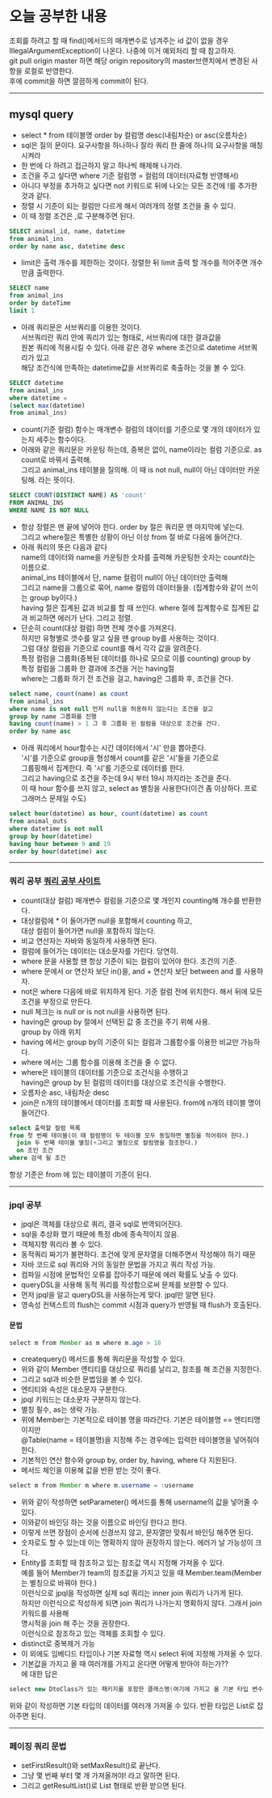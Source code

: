 # 오늘 공부한 내용
조회를 하려고 할 때 find()메서드의 매개변수로 넘겨주는 id 값이 없을 경우        
IllegalArgumentException이 나온다. 나중에 이거 예외처리 할 때 참고하자.              
git pull origin master 하면 해당 origin repository의 master브랜치에서 변경된 사항을 로컬로 반영한다.      
후에 commit을 하면 깔끔하게 commit이 된다.      
***
## mysql query  
* select * from 테이블명 order by 컬럼명 desc(내림차순) or asc(오름차순)       
* sql은 질의 문이다. 요구사항을 하나하나 잘라 쿼리 한 줄에 하나의 요구사항을 매칭 시켜라      
*  한 번에 다 하려고 접근하지 말고 하나씩 해제해 나가라.      
*  조건을 주고 싶다면 where 기준 컬럼명 = 컬럼의 데이터(자료형 반영해서)        
*  아니다 부정을 추가하고 싶다면 not 키워드로 뒤에 나오는 모든 조건에 !를 추가한 것과 같다.         
*  정렬 시 기준이 되는 컬럼만 다르게 해서 여러개의 정렬 조건을 줄 수 있다.       
*  이 때 정렬 조건은 ,로 구분해주면 된다.      
```sql    
SELECT animal_id, name, datetime
from animal_ins
order by name asc, datetime desc
```     
* limit은 출력 개수를 제한하는 것이다. 정렬한 뒤 limit 출력 할 개수를 적어주면 개수 만큼 출력한다.        
```sql    
SELECT name 
from animal_ins
order by dateTime
limit 1
```    
* 아래 쿼리문은 서브쿼리를 이용한 것이다.        
서브쿼리란 쿼리 안에 쿼리가 있는 형태로, 서브쿼리에 대한 결과값을           
원본 쿼리에 적용시킬 수 있다. 아래 같은 경우 where 조건으로 datetime 서브쿼리가 있고      
해당 조건식에 만족하는 datetime값을 서브쿼리로 축출하는 것을 볼 수 있다.      
```sql
SELECT datetime
from animal_ins
where datetime = 
(select max(datetime)
from animal_ins)
```   
* count(기준 컬럼) 함수는 매개변수 컬럼의 데이터를 기준으로 몇 개의 데이터가 있는지 세주는 함수이다.      
* 아래와 같은 쿼리문은 카운팅 하는데, 중복은 없이, name이라는 컬럼 기준으로. as count로 바꿔서 출력해.      
그리고 animal_ins 테이블을 질의해. 이 때 is not null, null이 아닌 데이터만 카운팅해. 라는 뜻이다.      
```sql
SELECT COUNT(DISTINCT NAME) AS 'count'
FROM ANIMAL_INS
WHERE NAME IS NOT NULL
```    
* 항상 정렬은 맨 끝에 넣어야 한다. order by 절은 쿼리문 맨 마지막에 넣는다.      
그리고 where절은 특별한 상황이 아닌 이상 from 절 바로 다음에 들어간다.     
* 아래 쿼리의 뜻은 다음과 같다       
name의 데이터와 name을 카운팅한 숫자를 출력해 카운팅한 숫자는 count라는 이름으로.     
animal_ins 테이블에서 단, name 컬럼이 null이 아닌 데이터만 출력해      
그리고 name을 그룹으로 묶어, name 컬럼의 데이터들을. (집계함수와 같이 쓰이는 group by이다.)     
having 절은 집계된 값과 비교를 할 때 쓰인다. where 절에 집계함수로 집계된 값과 비교하면 에러가 난다. 그리고 정렬.        
* 단순히 count(대상 컬럼) 하면 전체 갯수를 가져온다.       
하지만 유형별로 갯수를 알고 싶을 땐 group by를 사용하는 것이다.      
그럼 대상 컬럼을 기준으로 count를 해서 각각 값을 알려준다.       
특정 컬럼을 그룹화(중복된 데이터를 하나로 모으로 이를 counting) group by    
특정 컬럼을 그룹화 한 결과에 조건을 거는 having절      
where는 그룹화 하기 전 조건을 걸고, having은 그룹화 후, 조건을 건다.     
```sql
select name, count(name) as count
from animal_ins
where name is not null 먼저 null을 허용하지 않는다는 조건을 걸고
group by name 그룹화를 진행
having count(name) > 1 그 후 그룹화 된 컬럼을 대상으로 조건을 건다.
order by name asc
```    
* 아래 쿼리에서 hour함수는 시간 데이터에서 '시' 만을 뽑아준다.       
'시'를 기준으로 group을 형성해서 count를 같은 '시'들을 기준으로       
그룹핑해서 집계한다. 즉 '시'를 기준으로 데이터를 한다.         
그리고 having으로 조건을 주는데 9시 부터 19시 까지라는 조건을 준다.       
이 때 hour 함수를 쓰지 않고, select as 별칭을 사용한다(이건 좀 이상하다. 프로그래머스 문제일 수도)     
```sql
select hour(datetime) as hour, count(datetime) as count
from animal_outs
where datetime is not null
group by hour(datetime)
having hour between 9 and 19
order by hour(datetime) asc
```
***
### 쿼리 공부 [쿼리 공부 사이트](http://java-school.net/jdbc/SQL-SELECT-Statement)      
* count(대상 컬럼) 매개변수 컬럼을 기준으로 몇 개인지 counting해 개수를 반환한다.      
* 대상컬럼에 * 이 들어가면 null을 포함해서 counting 하고,       
대상 컬럼이 들어가면 null을 포함하지 않는다.      
* 비교 연산자는 자바와 동일하게 사용하면 된다.       
* 컬럼에 들어가는 데이터는 대소문자를 가린다. 당연히.     
* where 문을 사용할 땐 항상 기준이 되는 컬럼이 있어야 한다. 조건의 기준.      
* where 문에서 or 연산자 보단 in()을, and + 연산자 보단 between and 를 사용하자.       
* not은 where 다음에 바로 위치하게 된다. 기준 컬럼 전에 위치한다. 해서 뒤에 모든 조건을 부정으로 만든다.      
* null 체크는 is null or is not null을 사용하면 된다.     
* having은 group by 절에서 선택된 값 중 조건을 주기 위해 사용.     
group by 아래 위치    
* having 에서는 group by의 기준이 되는 컬럼과 그룹함수를 이용한 비교만 가능하다.     
* where 에서는 그룹 함수를 이용해 조건을 줄 수 없다.      
* where은 테이블의 데이터를 기준으로 조건식을 수행하고        
having은 group by 된 컬럼의 데이터를 대상으로 조건식을 수행한다.      
* 오름차순 asc, 내림차순 desc      
* join은 n개의 테이블에서 데이터를 조회할 때 사용된다. from에 n개의 테이블 명이 들어간다.      
```sql  
select 출력할 컬럼 목록
from 첫 번째 테이블(이 때 컬럼명이 두 테이블 모두 동일하면 별칭을 적어줘야 한다.)
  join 두 번째 테이블 별칭(+그리고 별칭으로 컬럼명을 참조한다.)
  on 조인 조건
where 검색 될 조건
```
항상 기준은 from 에 있는 테이블이 기준이 된다.    
***
### jpql 공부    
* jpql은 객체를 대상으로 쿼리, 결국 sql로 번역되어진다.     
* sql을 추상화 했기 때문에 특정 db에 종속적이지 않음.      
* 객체지향 쿼리라 볼 수 있다.     
* 동적쿼리 짜기가 불편하다. 조건에 맞게 문자열을 더해주면서 작성해야 하기 때문      
* 자바 코드로 sql 쿼리와 거의 동일한 문법을 가지고 쿼리 작성 가능.     
* 컴파일 시점에 문법적인 오류를 잡아주기 때문에 에러 확률도 낮출 수 있다.      
* queryDSL을 사용해 동적 쿼리를 작성함으로써 문제를 보완할 수 있다.     
* 먼저 jpql을 알고 queryDSL을 사용하는게 맞다. jpql만 알면 된다.     
* 영속성 컨텍스트의 flush는 commit 시점과 query가 반영될 때 flush가 호출된다.    
#### 문법
```java
select m from Member as m where m.age > 18
```     
* createquery() 메서드를 통해 쿼리문을 작성할 수 있다.     
* 위와 같이 Member 엔티티를 대상으로 쿼리를 날리고, 참조를 해 조건을 지정한다.      
* 그리고 sql과 비슷한 문법임을 볼 수 있다.       
* 엔티티와 속성은 대소문자 구분한다.      
* jpql 키워드는 대소문자 구분하지 않는다.       
* 별칭 필수, as는 생략 가능.      
* 위에 Member는 기본적으로 테이블 명을 따라간다. 기본은 테이블명 == 엔티티명이지만     
@Table(name = 테이블명)을 지정해 주는 경우에는 입력한 테이블명을 넣어줘야 한다.     
* 기본적인 연산 함수와 group by, order by, having, where 다 지원된다.      
* 메서드 체인을 이용해 값을 반환 받는 것이 좋다.      
```java
select m from Member m where m.username = :username
```   
* 위와 같이 작성하면 setParameter() 메서드를 통해 username의 값을 넣어줄 수 있다.       
* 이와같이 바인딩 하는 것을 이름으로 바인딩 한다고 한다.    
* 이렇게 쓰면 장점이 순서에 신경쓰지 않고, 문자열만 맞춰서 바인딩 해주면 된다.      
* 숫자로도 할 수 있는데 이는 명확하지 않아 권장하지 않는다. 에러가 날 가능성이 크다.   
* Entity를 조회할 때 참조하고 있는 참조값 역시 지정해 가져올 수 있다.        
예를 들어 Member가 team의 참조값을 가지고 있을 때 Member.team(Member는 별칭으로 바꿔야 한다.)        
이런식으로 jpql을 작성하면 실제 sql 쿼리는 inner join 쿼리가 나가게 된다.     
하지만 이런식으로 작성하게 되면 join 쿼리가 나가는지 명확하지 않다. 그래서 join 키워드를 사용해     
명시적을 join 해 주는 것을 권장한다.      
이런식으로 참조하고 있는 객체를 조회할 수 있다.      
* distinct로 중복제거 가능        
* 이 외에도 임베디드 타입이나 기본 자료형 역시 select 뒤에 지정해 가져올 수 있다.      
* 기본값을 가지고 올 때 여러개를 가지고 온다면 어떻게 받아야 하는가??     
에 대한 답은    
```java
select new DtoClass가 있는 패키지를 포함한 클래스명(여기에 가지고 올 기본 타입 변수를 참조, 생성자로 받는다고 보면 된다.) from Member m, Dto.class   
```     
위와 같이 작성하면 기본 타입의 데이터를 여러개 가져올 수 있다. 반환 타입은 List로 잡아주면 된다.         
***
### 페이징 쿼리 문법   
* setFirstResult()와 setMaxResult()로 끝난다.      
* 그냥 몇 번째 부터 몇 개 가져올꺼야! 라고 말하면 된다.     
* 그리고 getResultList()로 List 형태로 반환 받으면 된다.      
